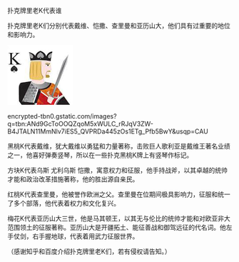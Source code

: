 扑克牌里老K代表谁


扑克牌里老K们分别代表戴维、恺撒、查里曼和亚历山大，他们具有过重要的地位和影响力。


![扑克牌里老K代表谁](https://github.com/ywangnccu/ywang/blob/main/images/POKER_K_DAVID.jpg)

encrypted-tbn0.gstatic.com/images?q=tbn:ANd9GcToOOQZqoM5xWULC_rRJqV3ZW-B4JTALN11MmNlv7iES5_QVPRDa445zOs1ETg_Pfb5BwY&usqp=CAU


黑桃K代表戴维，犹大戴维以勇猛和力量著称，击败巨人歌利亚是戴维王著名业绩之一，他喜好弹奏竖琴，所以在一些扑克黑桃K牌上有竖琴作标记。

方块K代表乌斯 尤利乌斯 恺撒，寓意权力和征服，他手持战斧，以其卓越的统帅才能和政治改革措施著称，他的胜出源自亲民。

红桃K代表查里曼，他被誉作欧洲之父。查里曼在位期间极具影响力，征服和统一了多个部落，他代表着权力和文化复兴。

梅花K代表亚历山大三世，他是马其顿王，以其无与伦比的统帅才能和对欧亚非大范围领土的征服著称。亚历山大是开疆拓土、能征善战和御驾远征的代名词。他左手仗剑，右手握地球，代表着用武力征服世界。


（感谢知乎和百度介绍扑克牌里老K们，若有侵权请告知。）

